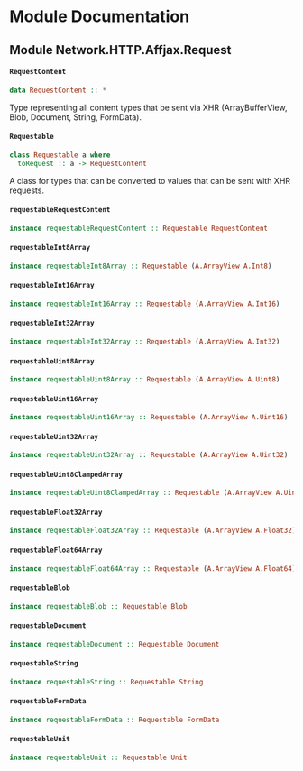 # Module Documentation

## Module Network.HTTP.Affjax.Request

#### `RequestContent`

``` purescript
data RequestContent :: *
```

Type representing all content types that be sent via XHR (ArrayBufferView,
Blob, Document, String, FormData).

#### `Requestable`

``` purescript
class Requestable a where
  toRequest :: a -> RequestContent
```

A class for types that can be converted to values that can be sent with
XHR requests.

#### `requestableRequestContent`

``` purescript
instance requestableRequestContent :: Requestable RequestContent
```


#### `requestableInt8Array`

``` purescript
instance requestableInt8Array :: Requestable (A.ArrayView A.Int8)
```


#### `requestableInt16Array`

``` purescript
instance requestableInt16Array :: Requestable (A.ArrayView A.Int16)
```


#### `requestableInt32Array`

``` purescript
instance requestableInt32Array :: Requestable (A.ArrayView A.Int32)
```


#### `requestableUint8Array`

``` purescript
instance requestableUint8Array :: Requestable (A.ArrayView A.Uint8)
```


#### `requestableUint16Array`

``` purescript
instance requestableUint16Array :: Requestable (A.ArrayView A.Uint16)
```


#### `requestableUint32Array`

``` purescript
instance requestableUint32Array :: Requestable (A.ArrayView A.Uint32)
```


#### `requestableUint8ClampedArray`

``` purescript
instance requestableUint8ClampedArray :: Requestable (A.ArrayView A.Uint8Clamped)
```


#### `requestableFloat32Array`

``` purescript
instance requestableFloat32Array :: Requestable (A.ArrayView A.Float32)
```


#### `requestableFloat64Array`

``` purescript
instance requestableFloat64Array :: Requestable (A.ArrayView A.Float64)
```


#### `requestableBlob`

``` purescript
instance requestableBlob :: Requestable Blob
```


#### `requestableDocument`

``` purescript
instance requestableDocument :: Requestable Document
```


#### `requestableString`

``` purescript
instance requestableString :: Requestable String
```


#### `requestableFormData`

``` purescript
instance requestableFormData :: Requestable FormData
```


#### `requestableUnit`

``` purescript
instance requestableUnit :: Requestable Unit
```




